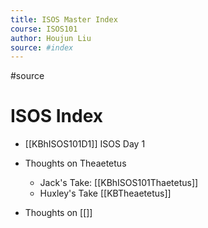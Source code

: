 ```yaml
---
title: ISOS Master Index
course: ISOS101
author: Houjun Liu
source: #index
---
```


#source

# ISOS Index

* [[KBhISOS101D1]] ISOS Day 1
* Thoughts on Theaetetus
    * Jack's Take: [[KBhISOS101Thaetetus]]
    * Huxley's Take [[KBTheaetetus]]
	
* Thoughts on [[]]
	
	
	
	
	